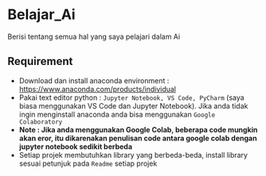 # Belajar_Ai
Berisi tentang semua hal yang saya pelajari dalam Ai

## Requirement
- Download dan install anaconda environment : https://www.anaconda.com/products/individual
- Pakai text editor python : `Jupyter Notebook, VS Code, PyCharm` (saya biasa menggunakan VS Code dan Jupyter Notebook). Jika anda tidak ingin menginstall anaconda anda bisa menggunakan `Google Colaboratory`
- **Note : Jika anda menggunakan Google Colab, beberapa code mungkin akan eror, itu dikarenakan penulisan code antara google colab dengan jupyter notebook sedikit berbeda**
- Setiap projek membutuhkan library yang berbeda-beda, install library sesuai petunjuk pada `Readme` setiap projek
